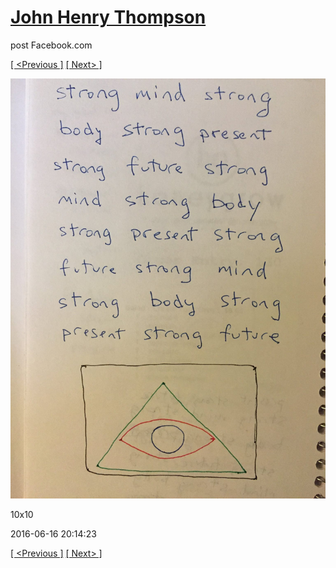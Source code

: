 # [John Henry Thompson](../README.md)
post Facebook.com

[[ <Previous ]](2016-06-16-4.md) [[ Next> ]](2016-06-16-6.md)

[![](../media/2016-06-16/10x10-14.jpg)](../README.md)

10x10

2016-06-16 20:14:23

[[ <Previous ]](2016-06-16-4.md) [[ Next> ]](2016-06-16-6.md)